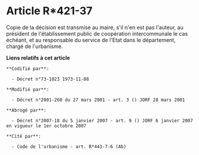 # Article R*421-37

Copie de la décision est transmise au maire, s'il n'en est pas l'auteur, au président de l'établissement public de
coopération intercommunale le cas échéant, et au responsable du service de l'Etat dans le département, chargé de l'urbanisme.

**Liens relatifs à cet article**

	**Codifié par**:

	  - Décret n°73-1023 1973-11-08

	**Modifié par**:

	  - Décret n°2001-260 du 27 mars 2001 - art. 3 () JORF 28 mars 2001

	**Abrogé par**:

	  - Décret n°2007-18 du 5 janvier 2007 - art. 9 () JORF 6 janvier 2007 en vigueur le 1er octobre 2007

	**Cité par**:

	  - Code de l'urbanisme - art. R*443-7-6 (Ab)
